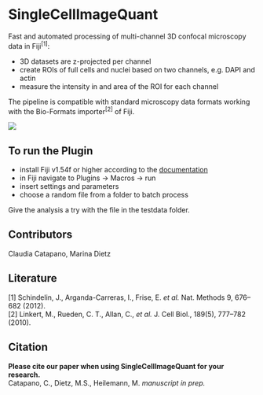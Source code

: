 # SingleCellImageQuant
Fast and automated processing of multi-channel 3D confocal microscopy data in Fiji<sup>[1]</sup>:

- 3D datasets are z-projected per channel
- create ROIs of full cells and nuclei based on two channels, e.g. DAPI and actin
- measure the intensity in and area of the ROI for each channel 

The pipeline is compatible with standard microscopy data formats working with the Bio-Formats importer<sup>[2]</sup> of Fiji.

![](tmp/SingleCellImageQuant_Workflow.png)

## To run the Plugin
- install Fiji v1.54f or higher according to the [documentation](https://imagej.net/software/fiji/downloads) 
- in Fiji navigate to Plugins → Macros → run
- insert settings and parameters
- choose a random file from a folder to batch process

Give the analysis a try with the file in the testdata folder.

## Contributors
Claudia Catapano, Marina Dietz

## Literature
[1] Schindelin, J., Arganda-Carreras, I., Frise, E. *et al.* Nat. Methods 9, 676–682 (2012).</br>
[2] Linkert, M., Rueden, C. T., Allan, C., *et al.* J. Cell Biol., 189(5), 777–782 (2010).

## Citation
**Please cite our paper when using SingleCellImageQuant for your research.** </br>
Catapano, C., Dietz, M.S., Heilemann, M. *manuscript in prep.*
